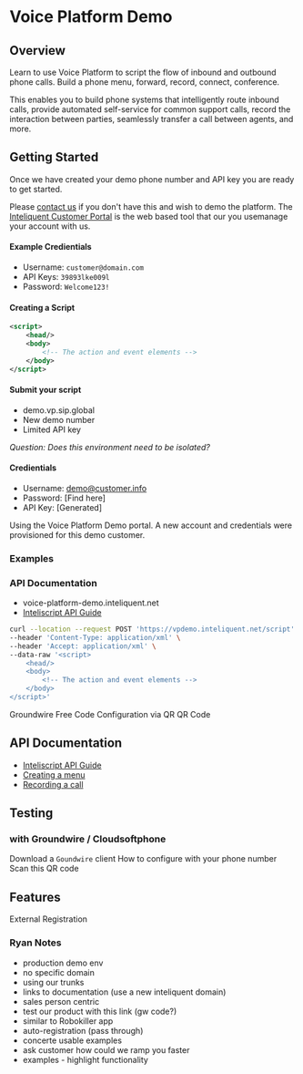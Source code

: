 # Voice Platform Demo

## Overview 

Learn to use Voice Platform to script the flow of inbound and outbound phone calls. Build a phone menu, forward, record, connect, conference.

This enables you to build phone systems that intelligently route inbound calls, provide automated self-service for common support calls, record the interaction between parties, seamlessly transfer a call between agents, and more. 

## Getting Started

Once we have created your demo phone number and API key you are ready to get started.

Please [contact us](mailto:sales@inteliquent.com) if you don't have this and wish to demo the platform. The [Inteliquent Customer Portal](https://portal.inteliquent.com) is the web based tool that our you usemanage your account with us. 

#### Example Credientials

- Username: `customer@domain.com` 
- API Keys: `39893lke009l`
- Password: `Welcome123!`

#### Creating a Script

```xml
<script>
    <head/>
    <body>
        <!-- The action and event elements -->
    </body>
</script>
```

#### Submit your script
- demo.vp.sip.global
- New demo number
- Limited API key

*Question: Does this environment need to be isolated?*

#### Credientials

- Username: demo@customer.info 
- Password: [Find here]
- API Key: [Generated]

Using the Voice Platform Demo portal. A new account and credentials were provisioned for this demo customer.

### Examples

### API Documentation

- voice-platform-demo.inteliquent.net
- [Inteliscript API Guide](https://inteliscript.docs.apiary.io/)

```bash
curl --location --request POST 'https://vpdemo.inteliquent.net/script' \
--header 'Content-Type: application/xml' \
--header 'Accept: application/xml' \
--data-raw '<script>
    <head/>
    <body>
        <!-- The action and event elements -->
    </body>
</script>'
```

Groundwire Free Code
Configuration via QR
QR Code

## API Documentation

- [Inteliscript API Guide](https://inteliscript.docs.apiary.io/)
- [Creating a menu](https://inteliscript.docs.apiary.io/)
- [Recording a call](https://inteliscript.docs.apiary.io/)

## Testing

### with Groundwire / Cloudsoftphone

Download a `Goundwire` client
How to configure with your phone number
Scan this QR code

## Features

External Registration

### Ryan Notes
* production demo env
* no specific domain
* using our trunks
* links to documentation (use a new inteliquent domain)
* sales person centric
* test our product with this link (gw code?)
* similar to Robokiller app
* auto-registration (pass through)
* concerte usable examples
* ask customer how could we ramp you faster
* examples - highlight functionality
